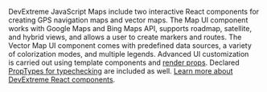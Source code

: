 DevExtreme JavaScript Maps include two interactive React components for creating GPS navigation maps and vector maps. The Map UI component works with Google Maps and Bing Maps API, supports roadmap, satellite, and hybrid views, and allows a&nbsp;user to&nbsp;create markers and routes. The Vector Map UI component comes with predefined data sources, a&nbsp;variety of&nbsp;colorization modes, and multiple legends. Advanced UI&nbsp;customization is&nbsp;carried out using template components and [render props](https://reactjs.org/docs/render-props.html). Declared [PropTypes for typechecking](https://reactjs.org/docs/typechecking-with-proptypes.html) are included as&nbsp;well. [Learn more about DevExtreme React components](/Documentation/Guide/React_Components/DevExtreme_React_Components/).
